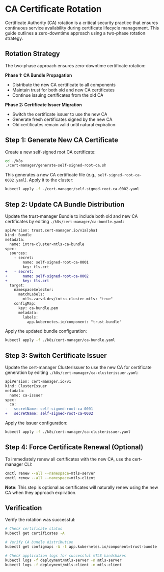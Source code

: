 # CA Certificate Rotation

Certificate Authority (CA) rotation is a critical security practice that ensures continuous service availability during certificate lifecycle management. This guide outlines a zero-downtime approach using a two-phase rotation strategy.

## Rotation Strategy

The two-phase approach ensures zero-downtime certificate rotation:

**Phase 1: CA Bundle Propagation**
- Distribute the new CA certificate to all components
- Maintain trust for both old and new CA certificates
- Continue issuing certificates from the old CA

**Phase 2: Certificate Issuer Migration**  
- Switch the certificate issuer to use the new CA
- Generate fresh certificates signed by the new CA
- Old certificates remain valid until natural expiration

## Step 1: Generate New CA Certificate

Create a new self-signed root CA certificate:

```bash
cd ./k8s
./cert-manager/generate-self-signed-root-ca.sh
```

This generates a new CA certificate file (e.g., `self-signed-root-ca-0002.yaml`). Apply it to the cluster:

```bash
kubectl apply -f ./cert-manager/self-signed-root-ca-0002.yaml
```

## Step 2: Update CA Bundle Distribution

Update the trust-manager Bundle to include both old and new CA certificates by editing `./k8s/cert-manager/ca-bundle.yaml`:

```diff
apiVersion: trust.cert-manager.io/v1alpha1
kind: Bundle
metadata:
  name: intra-cluster-mtls-ca-bundle
spec:
  sources:
    - secret:
        name: self-signed-root-ca-0001
        key: tls.crt
+   - secret:
+       name: self-signed-root-ca-0002
+       key: tls.crt
  target:
    namespaceSelector:
      matchLabels:
        mtls.zarvd.dev/intra-cluster-mtls: "true"
    configMap:
      key: ca-bundle.pem
      metadata:
        labels:
          app.kubernetes.io/component: "trust-bundle"
```

Apply the updated bundle configuration:

```bash
kubectl apply -f ./k8s/cert-manager/ca-bundle.yaml
```

## Step 3: Switch Certificate Issuer

Update the cert-manager ClusterIssuer to use the new CA for certificate generation by editing `./k8s/cert-manager/ca-clusterissuer.yaml`:

```diff
apiVersion: cert-manager.io/v1
kind: ClusterIssuer
metadata:
  name: ca-issuer
spec:
  ca:
-   secretName: self-signed-root-ca-0001
+   secretName: self-signed-root-ca-0002
```

Apply the issuer configuration:

```bash
kubectl apply -f ./k8s/cert-manager/ca-clusterissuer.yaml
```

## Step 4: Force Certificate Renewal (Optional)

To immediately renew all certificates with the new CA, use the cert-manager CLI:

```bash
cmctl renew --all --namespace=mtls-server
cmctl renew --all --namespace=mtls-client
```

**Note:** This step is optional as certificates will naturally renew using the new CA when they approach expiration.

## Verification

Verify the rotation was successful:

```bash
# Check certificate status
kubectl get certificates -A

# Verify CA bundle distribution
kubectl get configmaps -A -l app.kubernetes.io/component=trust-bundle

# Check application logs for successful mTLS handshakes
kubectl logs -f deployment/mtls-server -n mtls-server
kubectl logs -f deployment/mtls-client -n mtls-client
```

